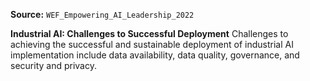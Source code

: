 **Source:** `WEF_Empowering_AI_Leadership_2022`

**Industrial AI: Challenges to Successful Deployment**
Challenges to achieving the successful and sustainable deployment of industrial AI implementation include data availability, data quality, governance, and security and privacy.
